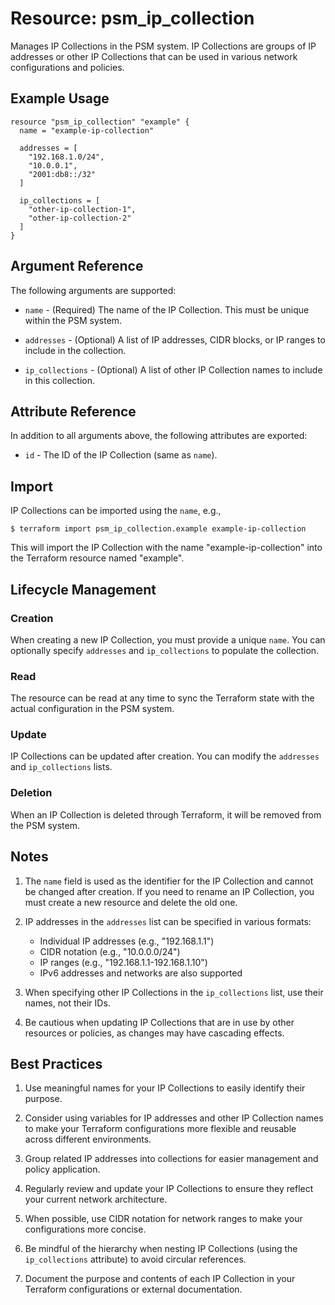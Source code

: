 # Resource: psm_ip_collection

Manages IP Collections in the PSM system. IP Collections are groups of IP addresses or other IP Collections that can be used in various network configurations and policies.

## Example Usage

```hcl
resource "psm_ip_collection" "example" {
  name = "example-ip-collection"
  
  addresses = [
    "192.168.1.0/24",
    "10.0.0.1",
    "2001:db8::/32"
  ]
  
  ip_collections = [
    "other-ip-collection-1",
    "other-ip-collection-2"
  ]
}
```

## Argument Reference

The following arguments are supported:

* `name` - (Required) The name of the IP Collection. This must be unique within the PSM system.

* `addresses` - (Optional) A list of IP addresses, CIDR blocks, or IP ranges to include in the collection.

* `ip_collections` - (Optional) A list of other IP Collection names to include in this collection.

## Attribute Reference

In addition to all arguments above, the following attributes are exported:

* `id` - The ID of the IP Collection (same as `name`).

## Import

IP Collections can be imported using the `name`, e.g.,

```
$ terraform import psm_ip_collection.example example-ip-collection
```

This will import the IP Collection with the name "example-ip-collection" into the Terraform resource named "example".

## Lifecycle Management

### Creation

When creating a new IP Collection, you must provide a unique `name`. You can optionally specify `addresses` and `ip_collections` to populate the collection.

### Read

The resource can be read at any time to sync the Terraform state with the actual configuration in the PSM system.

### Update

IP Collections can be updated after creation. You can modify the `addresses` and `ip_collections` lists.

### Deletion

When an IP Collection is deleted through Terraform, it will be removed from the PSM system.

## Notes

1. The `name` field is used as the identifier for the IP Collection and cannot be changed after creation. If you need to rename an IP Collection, you must create a new resource and delete the old one.

2. IP addresses in the `addresses` list can be specified in various formats:
   - Individual IP addresses (e.g., "192.168.1.1")
   - CIDR notation (e.g., "10.0.0.0/24")
   - IP ranges (e.g., "192.168.1.1-192.168.1.10")
   - IPv6 addresses and networks are also supported

3. When specifying other IP Collections in the `ip_collections` list, use their names, not their IDs.

4. Be cautious when updating IP Collections that are in use by other resources or policies, as changes may have cascading effects.

## Best Practices

1. Use meaningful names for your IP Collections to easily identify their purpose.

2. Consider using variables for IP addresses and other IP Collection names to make your Terraform configurations more flexible and reusable across different environments.

3. Group related IP addresses into collections for easier management and policy application.

4. Regularly review and update your IP Collections to ensure they reflect your current network architecture.

5. When possible, use CIDR notation for network ranges to make your configurations more concise.

6. Be mindful of the hierarchy when nesting IP Collections (using the `ip_collections` attribute) to avoid circular references.

7. Document the purpose and contents of each IP Collection in your Terraform configurations or external documentation.
